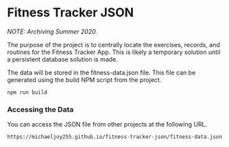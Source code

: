 # Fitness Tracker JSON

_NOTE: Archiving Summer 2020._

The purpose of the project is to centrally locate the exercises, records, and routines for the Fitness Tracker App. This is likely a temporary solution until a persistent database solution is made.

The data will be stored in the fitness-data.json file. This file can be generated using the build NPM script from the project.

```
npm run build
```

### Accessing the Data

You can access the JSON file from other projects at the following URL.

```
https://michaeljoy255.github.io/fitness-tracker-json/fitness-data.json
```
